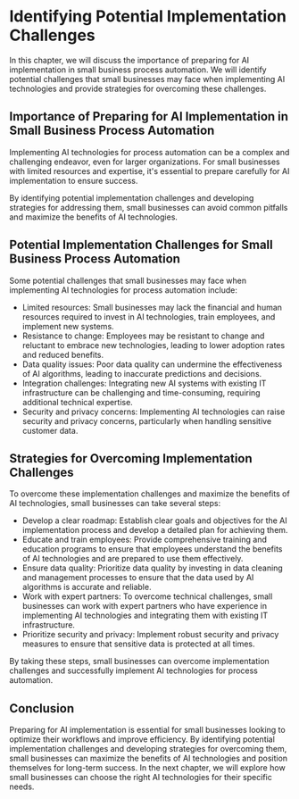 Identifying Potential Implementation Challenges
================================================================================================================================

In this chapter, we will discuss the importance of preparing for AI implementation in small business process automation. We will identify potential challenges that small businesses may face when implementing AI technologies and provide strategies for overcoming these challenges.

Importance of Preparing for AI Implementation in Small Business Process Automation
----------------------------------------------------------------------------------

Implementing AI technologies for process automation can be a complex and challenging endeavor, even for larger organizations. For small businesses with limited resources and expertise, it's essential to prepare carefully for AI implementation to ensure success.

By identifying potential implementation challenges and developing strategies for addressing them, small businesses can avoid common pitfalls and maximize the benefits of AI technologies.

Potential Implementation Challenges for Small Business Process Automation
-------------------------------------------------------------------------

Some potential challenges that small businesses may face when implementing AI technologies for process automation include:

* Limited resources: Small businesses may lack the financial and human resources required to invest in AI technologies, train employees, and implement new systems.
* Resistance to change: Employees may be resistant to change and reluctant to embrace new technologies, leading to lower adoption rates and reduced benefits.
* Data quality issues: Poor data quality can undermine the effectiveness of AI algorithms, leading to inaccurate predictions and decisions.
* Integration challenges: Integrating new AI systems with existing IT infrastructure can be challenging and time-consuming, requiring additional technical expertise.
* Security and privacy concerns: Implementing AI technologies can raise security and privacy concerns, particularly when handling sensitive customer data.

Strategies for Overcoming Implementation Challenges
---------------------------------------------------

To overcome these implementation challenges and maximize the benefits of AI technologies, small businesses can take several steps:

* Develop a clear roadmap: Establish clear goals and objectives for the AI implementation process and develop a detailed plan for achieving them.
* Educate and train employees: Provide comprehensive training and education programs to ensure that employees understand the benefits of AI technologies and are prepared to use them effectively.
* Ensure data quality: Prioritize data quality by investing in data cleaning and management processes to ensure that the data used by AI algorithms is accurate and reliable.
* Work with expert partners: To overcome technical challenges, small businesses can work with expert partners who have experience in implementing AI technologies and integrating them with existing IT infrastructure.
* Prioritize security and privacy: Implement robust security and privacy measures to ensure that sensitive data is protected at all times.

By taking these steps, small businesses can overcome implementation challenges and successfully implement AI technologies for process automation.

Conclusion
----------

Preparing for AI implementation is essential for small businesses looking to optimize their workflows and improve efficiency. By identifying potential implementation challenges and developing strategies for overcoming them, small businesses can maximize the benefits of AI technologies and position themselves for long-term success. In the next chapter, we will explore how small businesses can choose the right AI technologies for their specific needs.

